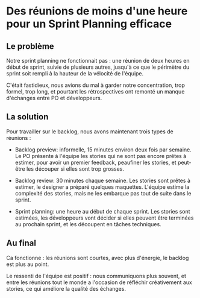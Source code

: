# Des réunions de moins d'une heure pour un Sprint Planning efficace

## Le problème

Notre sprint planning ne fonctionnait pas : une réunion de deux heures en début de sprint, suivie de plusieurs autres, jusqu'à ce que le périmètre du sprint soit rempli à la hauteur de la vélocité de l'équipe.

C'était fastidieux, nous avions du mal à garder notre concentration, trop formel, trop long, et pourtant les rétrospectives ont remonté un manque d'échanges entre PO et développeurs.

## La solution

Pour travailler sur le backlog, nous avons maintenant trois types de réunions :

- Backlog preview: informelle, 15 minutes environ deux fois par semaine. Le PO présente à l'équipe les stories qui ne sont pas encore prêtes à estimer, pour avoir un premier feedback, peaufiner les stories, et peut-être les découper si elles sont trop grosses.

- Backlog review: 30 minutes chaque semaine. Les stories sont prêtes à estimer, le designer a préparé quelques maquettes. L'équipe estime la complexité des stories, mais ne les embarque pas tout de suite dans le sprint.

- Sprint planning: une heure au début de chaque sprint. Les stories sont estimées, les développeurs vont décider si elles peuvent être terminées au prochain sprint, et les découpent en tâches techniques.

## Au final

Ca fonctionne : les réunions sont courtes, avec plus d'énergie, le backlog est plus au point.

Le ressenti de l'équipe est positif : nous communiquons plus souvent, et entre les réunions tout le monde a l'occasion de réfléchir créativement aux stories, ce qui améliore la qualité des échanges.
